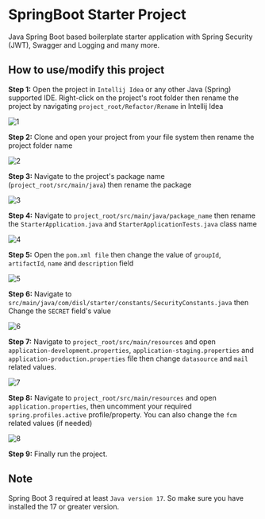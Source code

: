 # SpringBoot Starter Project
Java Spring Boot based boilerplate starter application with Spring Security (JWT), Swagger and Logging and many more. 

## How to use/modify this project

**Step 1:** Open the project in ```Intellij Idea``` or any other Java (Spring) supported IDE. Right-click on the project's root folder then rename the project by navigating ```project_root/Refactor/Rename``` in Intellij Idea

![1](https://github.com/dhrubokinfotech/springboot-starter/assets/26526539/ab06fc6a-c3f1-4683-9191-6b7a742d31a9)

**Step 2:** Clone and open your project from your file system then rename the project folder name

![2](https://github.com/dhrubokinfotech/springboot-starter/assets/26526539/e603e8d8-92d0-42fa-b00b-d93ab6ffbe6c)

**Step 3:** Navigate to the project's package name (```project_root/src/main/java```) then rename the package

![3](https://github.com/dhrubokinfotech/springboot-starter/assets/26526539/d533e9d4-ba58-48d2-9848-8f7b30f1af56)

**Step 4:** Navigate to ```project_root/src/main/java/package_name``` then rename the ```StarterApplication.java``` and ```StarterApplicationTests.java``` class name

![4](https://github.com/dhrubokinfotech/springboot-starter/assets/26526539/d93db833-6b80-470a-91d5-be38df8124bf)

**Step 5:** Open the ```pom.xml file``` then change the value of ```groupId```, ```artifactId```, ```name``` and ```description``` field

![5](https://github.com/dhrubokinfotech/springboot-starter/assets/26526539/39263cc9-2043-4e2c-8e4f-87b27a0ed26a)

**Step 6:** Navigate to ```src/main/java/com/disl/starter/constants/SecurityConstants.java``` then Change the ```SECRET``` field's value

![6](https://github.com/dhrubokinfotech/springboot-starter/assets/26526539/ea4e3873-62fc-4fe9-b9da-9066df34831d)

**Step 7:** Navigate to ```project_root/src/main/resources``` and open ```application-development.properties```, ```application-staging.properties``` and ```application-production.properties``` file then change ```datasource``` and ```mail``` related values.

![7](https://github.com/dhrubokinfotech/springboot-starter/assets/26526539/57b7dd24-4db4-4dda-bf43-df80bec8d9c8)


**Step 8:** Navigate to ```project_root/src/main/resources``` and open ```application.properties```, then uncomment your required ```spring.profiles.active``` profile/property. You can also change the ```fcm``` related values (if needed)

![8](https://github.com/dhrubokinfotech/springboot-starter/assets/26526539/3277e7b2-469e-46d7-b51f-26ef2c9cb7f0)

**Step 9:** Finally run the project.

## Note
Spring Boot 3 required at least ```Java version 17```. So make sure you have installed the 17 or greater version.



